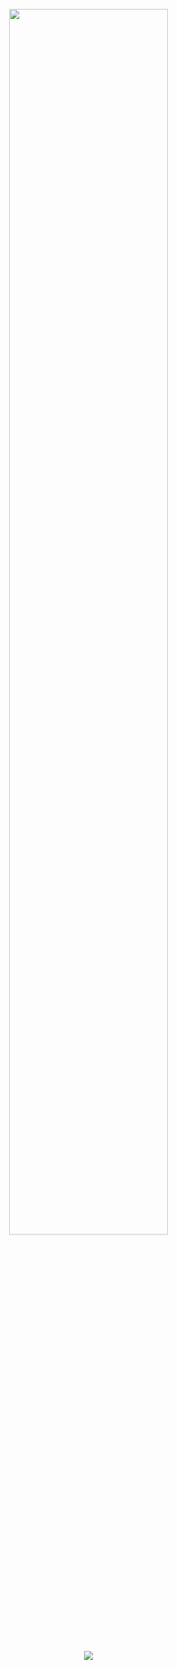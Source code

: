 <p style="text-align:center;" align="center">
  <img align="center" src="https://user-images.githubusercontent.com/81250703/148158627-c4cad1e6-fe56-4de2-ae65-fbace221e9b2.png" width="75%" /></p>

<p align="center">

<a href="https://twitter.com/gdscnitw" alt="Follow GDSC NITW on Twitter">
<img src="https://img.shields.io/twitter/follow/gdscnitw?style=social" /></a>

<!-- Add more sheilds here. -->

</p>


